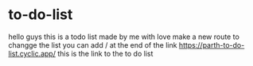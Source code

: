 # to-do-list 
hello guys this is a todo list
made by me with love 
make a new route to changge the list 
you can add /<your topic> at the end of the link 
https://parth-to-do-list.cyclic.app/
this is the link to the to do list 
